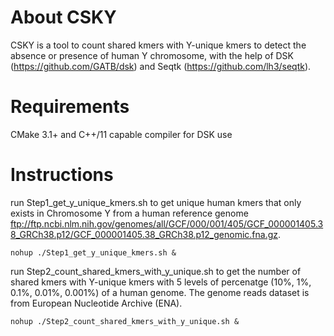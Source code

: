 # About CSKY
CSKY is a tool to count shared kmers with Y-unique kmers to detect the absence or presence of human Y chromosome, with the help of DSK (https://github.com/GATB/dsk) and Seqtk (https://github.com/lh3/seqtk).

# Requirements
CMake 3.1+ and C++/11 capable compiler for DSK use

# Instructions
run Step1_get_y_unique_kmers.sh to get unique human kmers that only exists in Chromosome Y from a human reference genome ftp://ftp.ncbi.nlm.nih.gov/genomes/all/GCF/000/001/405/GCF_000001405.38_GRCh38.p12/GCF_000001405.38_GRCh38.p12_genomic.fna.gz.
```
nohup ./Step1_get_y_unique_kmers.sh &
```
run Step2_count_shared_kmers_with_y_unique.sh to get the number of shared kmers with Y-unique kmers with 5 levels of percenatge (10%, 1%, 0.1%, 0.01%, 0.001%) of a human genome. The genome reads dataset is from European Nucleotide Archive (ENA).
```
nohup ./Step2_count_shared_kmers_with_y_unique.sh &
```


